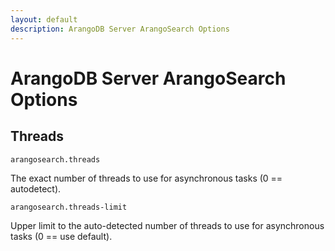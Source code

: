 ```yaml
---
layout: default
description: ArangoDB Server ArangoSearch Options
---
```

# ArangoDB Server ArangoSearch Options

## Threads

`arangosearch.threads`

The exact number of threads to use for asynchronous tasks (0 == autodetect).

`arangosearch.threads-limit`

Upper limit to the auto-detected number of threads to use for asynchronous
tasks (0 == use default).
